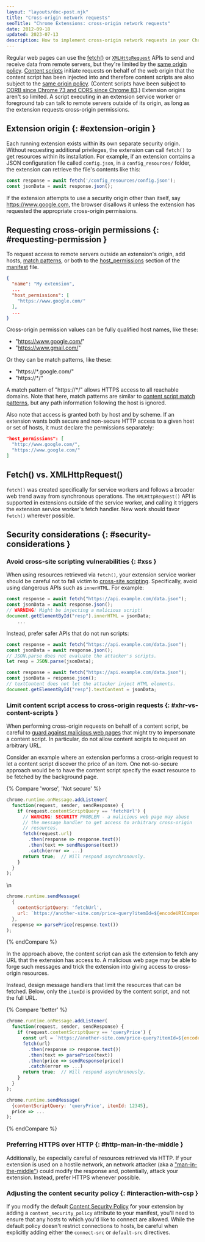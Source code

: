 ```yaml
---
layout: "layouts/doc-post.njk"
title: "Cross-origin network requests"
seoTitle: "Chrome Extensions: cross-origin network requests"
date: 2012-09-18
updated: 2023-07-13
description: How to implement cross-origin network requests in your Chrome Extension.
---
```


Regular web pages can use the [fetch()][13] or [`XMLHttpRequest`][1] APIs to send and receive data from remote
servers, but they're limited by the [same origin policy][2]. [Content scripts][3] initiate requests
on behalf of the web origin that the content script has been injected into and therefore content
scripts are also subject to the [same origin policy][4]. (Content scripts have been subject to [CORB
since Chrome 73 and CORS since Chrome 83][5].) Extension origins aren't so limited. A script
executing in an extension service worker or foreground tab can talk to remote servers outside of
its origin, as long as the extension requests cross-origin permissions.

## Extension origin {: #extension-origin }

Each running extension exists within its own separate security origin. Without requesting additional
privileges, the extension can call `fetch()` to get resources within its installation. For
example, if an extension contains a JSON configuration file called `config.json`, in a
`config_resources/` folder, the extension can retrieve the file's contents like this:

```js
const response = await fetch('/config_resources/config.json');
const jsonData = await response.json();
```

If the extension attempts to use a security origin other than itself, say https://www.google.com,
the browser disallows it unless the extension has requested the appropriate cross-origin
permissions.

## Requesting cross-origin permissions {: #requesting-permission }

To request access to remote servers outside an extension's origin, add hosts, [match patterns][14],
or both to the [host_permissions][6] section of the [manifest][7] file.

```json
{
  "name": "My extension",
  ...
  "host_permissions": [
    "https://www.google.com/"
  ],
  ...
}
```

Cross-origin permission values can be fully qualified host names, like these:

- "https://www.google.com/"
- "https://www.gmail.com/"

Or they can be match patterns, like these:

- "https://\*.google.com/"
- "https://\*/"

A match pattern of "https://\*/" allows HTTPS access to all reachable domains. Note that here, match
patterns are similar to [content script match patterns][8], but any path information following the
host is ignored.

Also note that access is granted both by host and by scheme. If an extension wants both secure and
non-secure HTTP access to a given host or set of hosts, it must declare the permissions separately:

```json
"host_permissions": [
  "http://www.google.com/",
  "https://www.google.com/"
]
```

## Fetch() vs. XMLHttpRequest()

`fetch()` was created specifically for service workers and follows a broader web trend away from synchronous operations. The `XMLHttpRequest()` API is supported in extensions outside of the service worker, and calling it triggers the extension service worker's fetch handler. New work should favor `fetch()` wherever possible. 

## Security considerations {: #security-considerations }

### Avoid cross-site scripting vulnerabilities {: #xss }

When using resources retrieved via `fetch()`, your extension service worker should be careful not to
fall victim to [cross-site scripting][9]. Specifically, avoid using dangerous APIs such as
`innerHTML`. For example:


```js
const response = await fetch("https://api.example.com/data.json");
const jsonData = await response.json();
// WARNING! Might be injecting a malicious script!
document.getElementById("resp").innerHTML = jsonData;
    ...
```

Instead, prefer safer APIs that do not run scripts:

```js
const response = await fetch("https://api.example.com/data.json");
const jsonData = await response.json();
// JSON.parse does not evaluate the attacker's scripts.
let resp = JSON.parse(jsonData);

```

```js
const response = await fetch("https://api.example.com/data.json");
const jsonData = response.json();
// textContent does not let the attacker inject HTML elements.
document.getElementById("resp").textContent = jsonData;

```

### Limit content script access to cross-origin requests {: #xhr-vs-content-scripts }

When performing cross-origin requests on behalf of a content script, be careful to [guard against
malicious web pages][10] that might try to impersonate a content script. In particular, do not allow
content scripts to request an arbitrary URL.

Consider an example where an extension performs a cross-origin request to let a content script
discover the price of an item. One not-so-secure approach would be to have the content script specify
the exact resource to be fetched by the background page.

{% Compare 'worse', 'Not secure' %}
```js
chrome.runtime.onMessage.addListener(
  function(request, sender, sendResponse) {
    if (request.contentScriptQuery == 'fetchUrl') {
      // WARNING: SECURITY PROBLEM - a malicious web page may abuse
      // the message handler to get access to arbitrary cross-origin
      // resources.
      fetch(request.url)
        .then(response => response.text())
        .then(text => sendResponse(text))
        .catch(error => ...)
      return true;  // Will respond asynchronously.
    }
  }
);
```
\n
```js
chrome.runtime.sendMessage(
  {
    contentScriptQuery: 'fetchUrl',
    url: `https://another-site.com/price-query?itemId=${encodeURIComponent(request.itemId)}`
  },
  response => parsePrice(response.text())
);
```
{% endCompare %}

In the approach above, the content script can ask the extension to fetch any URL that the extension
has access to. A malicious web page may be able to forge such messages and trick the extension into
giving access to cross-origin resources.

Instead, design message handlers that limit the resources that can be fetched. Below, only the
`itemId` is provided by the content script, and not the full URL.

{% Compare 'better' %}
```js
chrome.runtime.onMessage.addListener(
  function(request, sender, sendResponse) {
    if (request.contentScriptQuery == 'queryPrice') {
      const url = `https://another-site.com/price-query?itemId=${encodeURIComponent(request.itemId)}`
      fetch(url)
        .then(response => response.text())
        .then(text => parsePrice(text))
        .then(price => sendResponse(price))
        .catch(error => ...)
      return true;  // Will respond asynchronously.
    }
  }
);
```


```js
chrome.runtime.sendMessage(
  {contentScriptQuery: 'queryPrice', itemId: 12345},
  price => ...
);
```
{% endCompare %}

### Preferring HTTPS over HTTP {: #http-man-in-the-middle }

Additionally, be especially careful of resources retrieved via HTTP. If your extension is used on a
hostile network, an network attacker (aka a ["man-in-the-middle"][11]) could modify the response
and, potentially, attack your extension. Instead, prefer HTTPS whenever possible.

### Adjusting the content security policy {: #interaction-with-csp }

If you modify the default [Content Security Policy][12] for your extension by adding a
`content_security_policy` attribute to your manifest, you'll need to ensure that any hosts to which
you'd like to connect are allowed. While the default policy doesn't restrict connections to hosts,
be careful when explicitly adding either the `connect-src` or `default-src` directives.

[1]: https://www.w3.org/TR/XMLHttpRequest/
[2]: https://en.wikipedia.org/wiki/Same_origin_policy
[3]: /docs/extensions/mv3/content_scripts
[4]: https://en.wikipedia.org/wiki/Same_origin_policy
[5]: https://www.chromium.org/Home/chromium-security/extension-content-script-fetches
[6]: /docs/extensions/mv3/declare_permissions
[7]: /docs/extensions/mv3/manifest
[8]: /docs/extensions/mv3/match_patterns
[9]: https://en.wikipedia.org/wiki/Cross-site_scripting
[10]: /docs/extensions/mv3/security#content_scripts
[11]: https://en.wikipedia.org/wiki/Man-in-the-middle_attack
[12]: /docs/extensions/mv3/intro/mv3-migration/#content-security-policy
[13]: https://developer.mozilla.org/en-US/docs/Web/API/Fetch_API
[14]: /docs/extensions/mv3/match_patterns/
